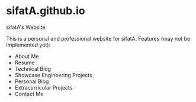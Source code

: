 # sifatA.github.io
sifatA's Website

This is a personal and professional website for sifatA.
Features (may not be implemented yet):
- About Me
- Resume
- Technical Blog
- Showcase Engineering Projects
- Personal Blog
- Extracurricular Projects
- Contact Me